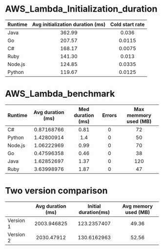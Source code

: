 # AWS_Lambda_Initialization_duration 
| Runtime | Avg initialization duration (ms) | Cold start rate |
|---------|:--------------------------------:|:---------------:|
| Java    |              362.99              |      0.036      |
| Go      |              207.57              |      0.0115     |
| C#      |              168.17              |      0.0075     |
| Ruby    |              141.30              |      0.013      |
| Node.js |              124.85              |      0.0335     |
| Python  |              119.67              |      0.0125     |

# AWS_Lambda_benchmark
| Runtime | Avg duration (ms) | Med duration (ms) | Errors | Max memmory used (MB) |
|---------|:-----------------:|:-----------------:|:------:|:---------------------:|
| C\#     |     0.87168766    |        0.81       |    0   |           72          |
| Python  |     1.42800914    |        1.4        |    0   |           50          |
| Node.js |     1.06222969    |        0.99       |    0   |           70          |
| Go      |     0.47596358    |        0.46       |    0   |           38          |
| Java    |     1.62852697    |        1.37       |    0   |          120          |
| Ruby    |     3.63998976    |        1.87       |    0   |           47          |
# Two version comparison
|           | Avg duration (ms) | Initial duration(ms) | Avg memory used (MB) |
|-----------|:-----------------:|:--------------------:|:--------------------:|
| Version 1 |    2003.946825    |      123.2357407     |         49.36        |
| Version 2 |     2030.47912    |      130.6162963     |         52.56        |
